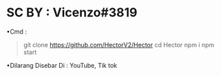 # SC BY : Vicenzo#3819
•Cmd : 
> git clone https://github.com/HectorV2/Hector
> cd Hector
> npm i
> npm start

•Dilarang Disebar Di : YouTube, Tik tok 
